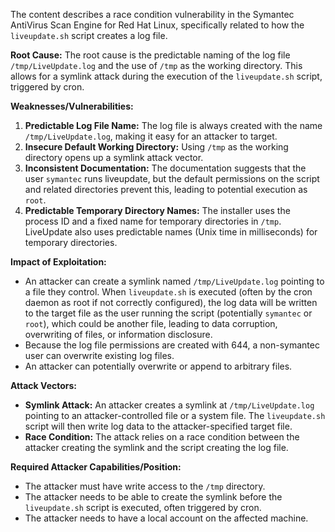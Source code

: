 The content describes a race condition vulnerability in the Symantec AntiVirus Scan Engine for Red Hat Linux, specifically related to how the `liveupdate.sh` script creates a log file.

**Root Cause:**
The root cause is the predictable naming of the log file `/tmp/LiveUpdate.log` and the use of `/tmp` as the working directory. This allows for a symlink attack during the execution of the `liveupdate.sh` script, triggered by cron.

**Weaknesses/Vulnerabilities:**
1.  **Predictable Log File Name:** The log file is always created with the name `/tmp/LiveUpdate.log`, making it easy for an attacker to target.
2.  **Insecure Default Working Directory:** Using `/tmp` as the working directory opens up a symlink attack vector.
3.  **Inconsistent Documentation:** The documentation suggests that the user `symantec` runs liveupdate, but the default permissions on the script and related directories prevent this, leading to potential execution as `root`.
4. **Predictable Temporary Directory Names:** The installer uses the process ID and a fixed name for temporary directories in `/tmp`. LiveUpdate also uses predictable names (Unix time in milliseconds) for temporary directories.

**Impact of Exploitation:**
- An attacker can create a symlink named `/tmp/LiveUpdate.log` pointing to a file they control. When `liveupdate.sh` is executed (often by the cron daemon as root if not correctly configured), the log data will be written to the target file as the user running the script (potentially `symantec` or `root`), which could be another file, leading to data corruption, overwriting of files, or information disclosure.
- Because the log file permissions are created with 644, a non-symantec user can overwrite existing log files.
- An attacker can potentially overwrite or append to arbitrary files.

**Attack Vectors:**
- **Symlink Attack:** An attacker creates a symlink at `/tmp/LiveUpdate.log` pointing to an attacker-controlled file or a system file. The `liveupdate.sh` script will then write log data to the attacker-specified target file.
- **Race Condition:** The attack relies on a race condition between the attacker creating the symlink and the script creating the log file.

**Required Attacker Capabilities/Position:**
- The attacker must have write access to the `/tmp` directory.
- The attacker needs to be able to create the symlink before the `liveupdate.sh` script is executed, often triggered by cron.
- The attacker needs to have a local account on the affected machine.